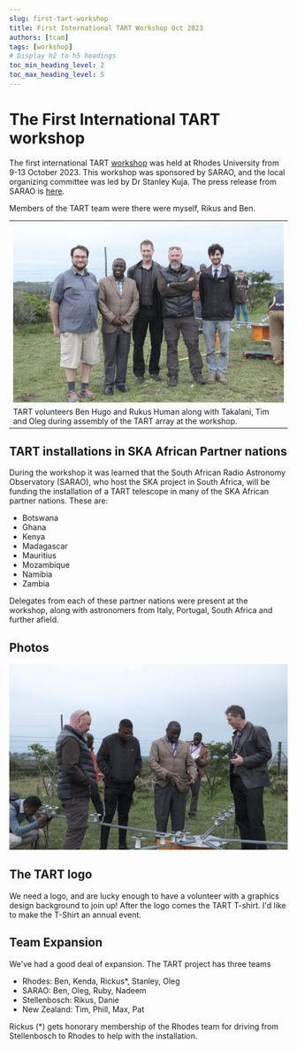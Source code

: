 ```yaml
---
slug: first-tart-workshop
title: First International TART Workshop Oct 2023
authors: [tcam]
tags: [workshop]
# Display h2 to h5 headings
toc_min_heading_level: 2
toc_max_heading_level: 5
---
```


# The First International TART workshop

The first international TART [workshop](/docs/install/workshop) was held at Rhodes University from 9-13 October 2023. This workshop was sponsored by SARAO, and the local organizing committee was led by Dr Stanley Kuja. The press release from SARAO is [here](https://www.sarao.ac.za/news/low-cost-radio-telescope-brings-new-research-and-training-opportunities-for-african-scientists/).

Members of the TART team were there were myself, Rikus and Ben.

<!-- truncate -->

|  |
| --- |
| ![TART Volunteers](/img/volunteers_at_rhodes.jpg) |
| TART volunteers Ben Hugo and Rukus Human along with Takalani, Tim and Oleg  during assembly of the TART array at the workshop.  |

## TART installations in SKA African Partner nations

During the workshop it was learned that the South African Radio Astronomy Observatory (SARAO), who host the SKA project in South Africa, will be funding the installation of a TART telescope in many of the SKA African partner nations. These are:
* Botswana
* Ghana
* Kenya
* Madagascar
* Mauritius
* Mozambique
* Namibia
* Zambia

Delegates from each of these partner nations were present at the workshop, along with astronomers from Italy, Portugal, South Africa and further afield.

## Photos

![TART Array Assembly](/img/tart_array_assembly.jpg)


## The TART logo

We need a logo, and are lucky enough to have a volunteer with a graphics design background to join up! After the logo comes the TART T-shirt. I'd like to make the T-Shirt an annual event.

## Team Expansion

We've had a good deal of expansion. The TART project has three teams

* Rhodes: Ben, Kenda, Rickus*, Stanley, Oleg
* SARAO: Ben, Oleg, Ruby, Nadeem
* Stellenbosch: Rikus, Danie
* New Zealand: Tim, Phill, Max, Pat

Rickus (*) gets honorary membership of the Rhodes team for driving from Stellenbosch to Rhodes to help with the installation.

